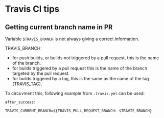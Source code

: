 # Travis CI tips

## Getting current branch name in PR

Variable `$TRAVIS_BRANCH` is not always giving a correct information.

TRAVIS_BRANCH:
- for push builds, or builds not triggered by a pull request, this is the name of the branch.
- for builds triggered by a pull request this is the name of the branch targeted by the pull request.
- for builds triggered by a tag, this is the same as the name of the tag (TRAVIS_TAG).

To circuvment this, following example from `.travis.yml` can be used:

```
after_success:
  - TRAVIS_CURRENT_BRANCH=${TRAVIS_PULL_REQUEST_BRANCH:-$TRAVIS_BRANCH}
```
